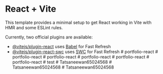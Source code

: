 # React + Vite

This template provides a minimal setup to get React working in Vite with HMR and some ESLint rules.

Currently, two official plugins are available:

- [@vitejs/plugin-react](https://github.com/vitejs/vite-plugin-react/blob/main/packages/plugin-react/README.md) uses [Babel](https://babeljs.io/) for Fast Refresh
- [@vitejs/plugin-react-swc](https://github.com/vitejs/vite-plugin-react-swc) uses [SWC](https://swc.rs/) for Fast Refresh
#   p o r t f o l i o - r e a c t  
 #   p o r t f o l i o - r e a c t  
 #   p o r t f o l i o - r e a c t  
 #   p o r t f o l i o - r e a c t  
 #   p o r t f o l i o - r e a c t  
 #   p o r t f o l i o - r e a c t  
 #   t e s t  
 #   T a t s a n e e w a n 6 5 0 2 4 5 6 8  
 #   T a t s a n e e w a n 6 5 0 2 4 5 6 8  
 #   T a t s a n e e w a n 6 5 0 2 4 5 6 8  
 